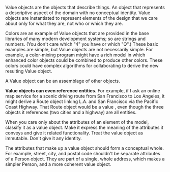 Value objects are the objects that describe things. An object that represents a descriptive aspect of the domain with no conceptual identity.
Value objects are instantiated to represent elements of the design that we care about only for what they are, not who or which they are.

Colors are an example of Value objects that are provided in the base libraries of many modern development systems; so are strings and numbers. (You don't care which "4" you have or which "Q".) These basic examples are simple, but Value objects are not necessarily simple. For example, a color-mixing program might have a rich model in which enhanced color objects could be combined to produce other colors. These colors could have complex algorithms for collaborating to derive the new resulting Value object.

A Value object can be an assemblage of other objects.

**Value objects can even reference entities.**
For example, if I ask an online map service for a scenic driving route from San Francisco to Los Angeles, it might derive a Route object linking L.A. and San Francisco via the Pacific Coast Highway. That Route object would be a value , even though the three objects it references (two cities and a highway) are all entities.

When you care only about the attributes of an element of the model, classify it as a value object. Make it express the meaning of the attributes it conveys and give it related functionality. Treat the value object as immutable. Don't give it any identity.

The attributes that make up a value object should form a conceptual whole. For example, street, city, and postal code shouldn't be separate attributes of a Person object. They are part of a single, whole address, which makes a simpler Person, and a more coherent value object.